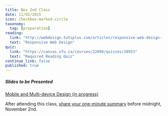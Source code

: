 ```yaml
---
title: Nov 2nd Class
date: 11/02/2015
icon: checkbox-marked-circle
taxonomy:
  tag: [preparation]
reading:
  link: "http://webdesign.tutsplus.com/articles/responsive-web-design--webdesign-15155"
  text: "Responsive Web Design"
quiz:
  link: "https://canvas.sfu.ca/courses/22099/quizzes/28953"
  text: "Required Reading Quiz"
continue_link: false
published: true
---
```


##### Slides to be Presented
[Mobile and Multi-device Design (in progress)](http://slides.com/paulhibbitts/cmpt-363-153-mobile-and-multi-device-design#/)

After attending this class, [share your one-minute summary](https://canvas.sfu.ca/courses/22099/discussion_topics/382632) before midnight, November 2nd.
